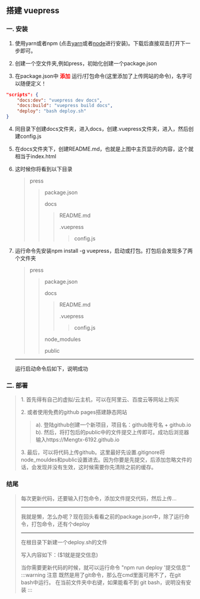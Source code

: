 ##  搭建 vuepress

### 一. 安装

1. 使用yarn或者npm (点击<a target="_blank" href="https://yarn.bootcss.com/docs/install">yarn</a>或者<a target="_blank" href="http://nodejs.cn/download/">node</a>进行安装)。下载后直接双击打开下一步即可。

2. 创建一个空文件夹,例如press，初始化创建一个package.json
><image-preview :imgUrl="'init.jpg'" />

3. 在package.json中 <strong style="color: red">添加</strong> 运行/打包命令(这里添加了上传网站的命令)，名字可以随便定义！
```json
"scripts": {
    "docs:dev": "vuepress dev docs",
    "docs:build": "vuepress build docs",
    "deploy": "bash deploy.sh"
}
```

4. 同目录下创建docs文件夹，进入docs，创建.vuepress文件夹，进入，然后创建config.js
><image-preview :imgUrl="'config.jpg'" />

5. 在docs文件夹下，创建README.md，也就是上图中主页显示的内容，这个就相当于index.html

6. 这时候你将看到以下目录
   >press
   >>package.json
   >>
   >>docs
   >>>README.md
   >>>
   >>>.vuepress
   >>>>config.js

7. 运行命令先安装npm install -g vuepress，启动或打包。打包后会发现多了两个文件夹
   >press
   >>package.json
   >>
   >>docs
   >>>README.md
   >>>
   >>>.vuepress
   >>>>config.js
   >>
   >>node_modules
   >>
   >>public
   ***
   运行启动命令后如下，说明成功
   ><image-preview :imgUrl="'dev.jpg'" />

### 二. 部署
><p>1. 首先得有自己的虚拟/云主机，可以在阿里云、百度云等网站上购买</p>
><p>2. 或者使用免费的github pages搭建静态网站</p>
>
>> a). 登陆github创建一个新项目，项目名：github账号名 + github.io
>><image-preview :imgUrl="'name.jpg'" />
>> b). 然后，将打包后的public中的文件提交上传即可。成功后浏览器输入https://Mengtx-6192.github.io
>
><p>3. 最后，可以将代码上传github。这里最好先设置.gitignore将node_mouldes和public设置进去。因为你要是先提交，后添加忽略文件的话，会发现并没有生效，这时候需要你先清除之前的缓存。</p>
   
### 结尾
>每次更新代码，还要输入打包命令，添加文件提交代码，然后上传...
>***
>我就是懒，怎么办呢？现在回头看看之前的package.json中，除了运行命令，打包命令，还有个deploy
>***
>在根目录下新建一个deploy.sh的文件
>><image-preview :imgUrl="'github.jpg'" />
>写入内容如下：($1就是提交信息)
>><image-preview :imgUrl="'gitbash.jpg'" />
>当你需要更新代码的时候，就可以运行命令 "npm run deploy '提交信息'"
:::warning 注意
既然是用了git命令，那么在cmd里面可用不了，在git bash中运行。
在当前文件夹中右键，如果能看不到 git bash，说明没有安装
:::

